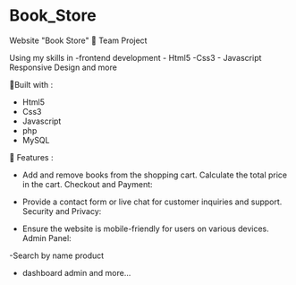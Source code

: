 # Book_Store

Website "Book Store" 📖 Team Project

Using my skills in  -frontend development - Html5 -Css3 - Javascript Responsive Design and more

📌Built with :

- Html5
- Css3
- Javascript
- php
- MySQL

📌 Features :

- Add and remove books from the shopping cart. Calculate the total price in the cart. Checkout and Payment:

- Provide a contact form or live chat for customer inquiries and support. Security and Privacy:

- Ensure the website is mobile-friendly for users on various devices. Admin Panel:

-Search by name product

- dashboard admin and more...
